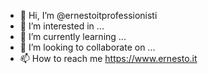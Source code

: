 - 👋 Hi, I’m @ernestoitprofessionisti
- 👀 I’m interested in ...
- 🌱 I’m currently learning ...
- 💞️ I’m looking to collaborate on ...
- 📫 How to reach me https://www.ernesto.it

<!---
ernestoitprofessionisti/ernestoitprofessionisti is a ✨ special ✨ repository because its `README.md` (this file) appears on your GitHub profile.
You can click the Preview link to take a look at your changes.
--->

